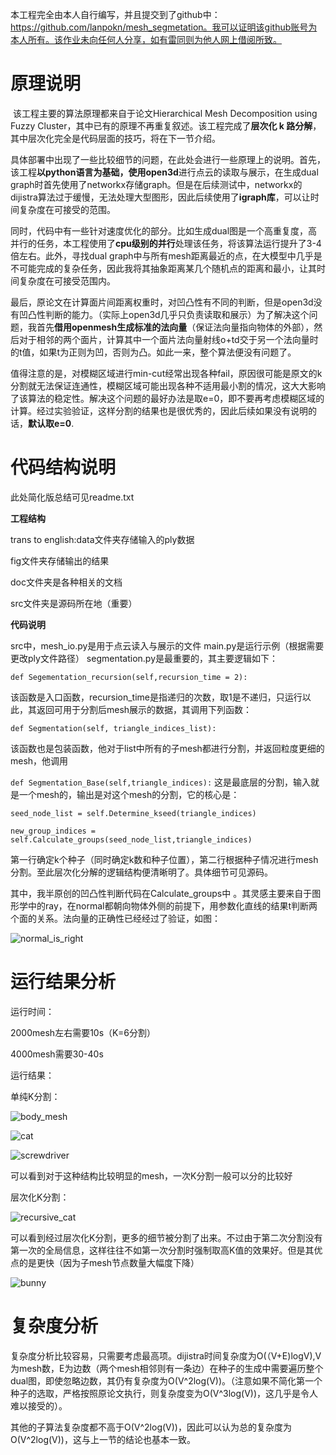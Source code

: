 本工程完全由本人自行编写，并且提交到了github中：https://github.com/lanpokn/mesh_segmetation。我可以证明该github账号为本人所有。该作业未向任何人分享，如有雷同则为他人网上借阅所致。

# 原理说明

​		该工程主要的算法原理都来自于论文Hierarchical Mesh Decomposition using Fuzzy Cluster，其中已有的原理不再重复叙述。该工程完成了**层次化 k 路分解**，其中层次化完全是代码层面的技巧，将在下一节介绍。

​		具体部署中出现了一些比较细节的问题，在此处会进行一些原理上的说明。首先，该工程**以python语言为基础，使用open3d**进行点云的读取与展示，在生成dual graph时首先使用了networkx存储graph。但是在后续测试中，networkx的dijistra算法过于缓慢，无法处理大型图形，因此后续使用了**igraph库**，可以让时间复杂度在可接受的范围。

​		同时，代码中有一些针对速度优化的部分。比如生成dual图是一个高重复度，高并行的任务，本工程使用了**cpu级别的并行**处理该任务，将该算法运行提升了3-4倍左右。此外，寻找dual graph中与所有mesh距离最近的点，在大模型中几乎是不可能完成的复杂任务，因此我将其抽象距离某几个随机点的距离和最小，让其时间复杂度在可接受范围内。

​		最后，原论文在计算面片间距离权重时，对凹凸性有不同的判断，但是open3d没有凹凸性判断的能力。（实际上open3d几乎只负责读取和展示）为了解决这个问题，我首先**借用openmesh生成标准的法向量**（保证法向量指向物体的外部），然后对于相邻的两个面片，计算其中一个面片法向量射线o+td交于另一个法向量时的t值，如果t为正则为凹，否则为凸。如此一来，整个算法便没有问题了。

​		值得注意的是，对模糊区域进行min-cut经常出现各种fail，原因很可能是原文的k分割就无法保证连通性，模糊区域可能出现各种不适用最小割的情况，这大大影响了该算法的稳定性。解决这个问题的最好办法是取e=0，即不要再考虑模糊区域的计算。经过实验验证，这样分割的结果也是很优秀的，因此后续如果没有说明的话，**默认取e=0**.

# 代码结构说明

此处简化版总结可见readme.txt

**工程结构**

trans to english:data文件夹存储输入的ply数据 

fig文件夹存储输出的结果 

doc文件夹是各种相关的文档 

src文件夹是源码所在地（重要） 

**代码说明**

src中，mesh_io.py是用于点云读入与展示的文件 main.py是运行示例（根据需要更改ply文件路径） segmentation.py是最重要的，其主要逻辑如下：  

 `def Segementation_recursion(self,recursion_time = 2):` 

该函数是入口函数，recursion_time是指递归的次数，取1是不递归，只运行以此，其返回可用于分割后mesh展示的数据，其调用下列函数：  

`def Segmentation(self, triangle_indices_list):` 

该函数也是包装函数，他对于list中所有的子mesh都进行分割，并返回粒度更细的mesh，他调用  

 `def Segmentation_Base(self,triangle_indices):` 这是最底层的分割，输入就是一个mesh的，输出是对这个mesh的分割，它的核心是：     

`seed_node_list = self.Determine_kseed(triangle_indices)`     

`new_group_indices = self.Calculate_groups(seed_node_list,triangle_indices)` 

第一行确定k个种子（同时确定k数和种子位置），第二行根据种子情况进行mesh分割。至此层次化分解的逻辑结构便清晰明了。具体细节可见源码。 

其中，我半原创的凹凸性判断代码在Calculate_groups中 。其灵感主要来自于图形学中的ray，在normal都朝向物体外侧的前提下，用参数化直线的结果t判断两个面的关系。法向量的正确性已经经过了验证，如图：

![normal_is_right](C:\Users\hhq\Desktop\mesh_segmentation\fig\normal_is_right.jpg)

# 运行结果分析

运行时间：

2000mesh左右需要10s（K=6分割）

4000mesh需要30-40s

运行结果：

单纯K分割：

![body_mesh](C:\Users\hhq\Desktop\mesh_segmentation\fig\body_mesh.jpg)

![cat](C:\Users\hhq\Desktop\mesh_segmentation\fig\cat.jpg)

![screwdriver](C:\Users\hhq\Desktop\mesh_segmentation\fig\screwdriver.jpg)

可以看到对于这种结构比较明显的mesh，一次K分割一般可以分的比较好

层次化K分割：

![recursive_cat](C:\Users\hhq\Desktop\mesh_segmentation\fig\recursive_cat.jpg)

可以看到经过层次化K分割，更多的细节被分割了出来。不过由于第二次分割没有第一次的全局信息，这样往往不如第一次分割时强制取高K值的效果好。但是其优点的是更快（因为子mesh节点数量大幅度下降）

![bunny](C:\Users\hhq\Desktop\mesh_segmentation\fig\bunny.jpg)

# 复杂度分析

复杂度分析比较容易，只需要考虑最高项。dijistra时间复杂度为O(（V+E)logV),V为mesh数，E为边数（两个mesh相邻则有一条边）在种子的生成中需要遍历整个dual图，即使忽略边数，其仍有复杂度为O(V^2log(V))。（注意如果不简化第一个种子的选取，严格按照原论文执行，则复杂度变为O(V^3log(V))，这几乎是令人难以接受的）。

其他的子算法复杂度都不高于O(V^2log(V))，因此可以认为总的复杂度为O(V^2log(V))，这与上一节的结论也基本一致。
